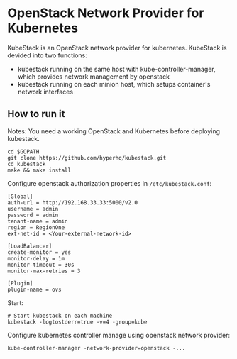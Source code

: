 # OpenStack Network Provider for Kubernetes
 
KubeStack is an OpenStack network provider for kubernetes. KubeStack is devided into two functions:

* kubestack running on the same host with kube-controller-manager, which provides network management by openstack
* kubestack running on each minion host, which setups container's network interfaces

## How to run it

Notes: You need a working OpenStack and Kubernetes before deploying kubestack.


```
cd $GOPATH
git clone https://github.com/hyperhq/kubestack.git
cd kubestack
make && make install
```

Configure openstack authorization properties in `/etc/kubestack.conf`:

```
[Global]
auth-url = http://192.168.33.33:5000/v2.0
username = admin
password = admin
tenant-name = admin
region = RegionOne
ext-net-id = <Your-external-network-id>

[LoadBalancer]
create-monitor = yes
monitor-delay = 1m
monitor-timeout = 30s
monitor-max-retries = 3

[Plugin]
plugin-name = ovs
```

Start:

```
# Start kubestack on each machine
kubestack -logtostderr=true -v=4 -group=kube
```

Configure kubernetes controller manage using openstack network provider:

```
kube-controller-manager -network-provider=openstack -...
```
